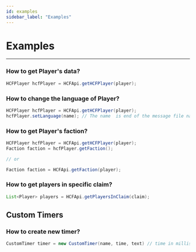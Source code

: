 ```yaml
---
id: examples
sidebar_label: "Examples"
---
```

# Examples

***

### How to get Player's data?

```java
HCFPlayer hcfPlayer = HCFApi.getHCFPlayer(player);
```

### How to change the language of Player?

```java
HCFPlayer hcfPlayer = HCFApi.getHCFPlayer(player);
hcfPlayer.setLanguage(name); // The name  is end of the message file name. Eg. 'messages_en.yml' then name is 'en'
```

### How to get Player's faction?

```java
HCFPlayer hcfPlayer = HCFApi.getHCFPlayer(player);
Faction faction = hcfPlayer.getFaction();

// or

Faction faction = HCFApi.getFaction(player);
```

### How to get players in specific claim?

```java
List<Player> players = HCFApi.getPlayersInClaim(claim);
```

## Custom Timers

### How to create new timer?

```java
CustomTimer timer = new CustomTimer(name, time, text) // time in milliseconds
```